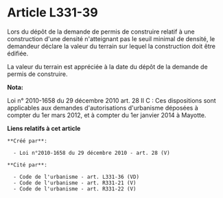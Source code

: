 # Article L331-39

Lors du dépôt de la demande de permis de construire relatif à une construction d'une densité n'atteignant pas le seuil
minimal de densité, le demandeur déclare la valeur du terrain sur lequel la construction doit être édifiée. 

La valeur du terrain est appréciée à la date du dépôt de la demande de permis de construire.

**Nota:**

Loi n° 2010-1658 du 29 décembre 2010 art. 28 II C : Ces dispositions sont applicables aux demandes d'autorisations
d'urbanisme déposées à compter du 1er mars 2012, et à compter du 1er janvier 2014 à Mayotte.

**Liens relatifs à cet article**

	**Créé par**:

	  - Loi n°2010-1658 du 29 décembre 2010 - art. 28 (V)

	**Cité par**:

	  - Code de l'urbanisme - art. L331-36 (VD)
	  - Code de l'urbanisme - art. R331-21 (V)
	  - Code de l'urbanisme - art. R331-22 (V)
